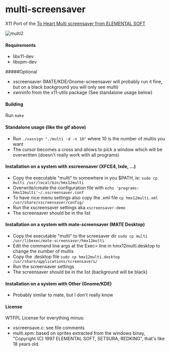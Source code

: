 # multi-screensaver

X11 Port of the [To Heart Multi screensaver from ELEMENTAL SOFT](http://a.pomf.se/vbmbsb.zip)

![multi2](https://cloud.githubusercontent.com/assets/5257054/6196983/f5c1cfe6-b3de-11e4-86f8-4ef84ac3f8de.gif)

#### Requirements
 - libx11-dev
 - libxpm-dev

#####Optional
 - xscreensaver (MATE/KDE/Gnome-screensaver will probably run it fine, but on a black background you will only see multi)
 - xwininfo from the x11-utils package (See standalone usage below)
 
#### Building
 Run ```make```

#### Standalone usage (like the gif above)
 - Run ```./xassign "./multi -d -n 10"``` where 10 is the number of multis you want
 - The cursor becomes a cross and allows to pick a window which will be overwritten (doesn't really work with all programs)

#### Installation on a system with xscreensaver (XFCE4, lxde, ...)
 - Copy the executable "multi" to somewhere in you $PATH, ie: ```sudo cp multi /usr/local/bin/hmx12multi```
 - Overwrite/create the configuration file with ```echo 'programs: hmx12multi'~/.xscreensaver.conf```
 - To have nice menu settings also copy the .xml file ```cp hmx12multi.xml /usr/share/xscreensaver/config/```
 - Run the xscreensaver settings aka ```xscreensaver-demo```
 - The screensaver should be in the list

#### Installation on a system with mate-screensaver (MATE Desktop)
 - Copy the executable "multi" to the screesaver dir ```sudo cp multi /usr/libexec/mate-screensaver/hmx12multi```
 - Edit the command line args at the Exec= line in hmx12multi.desktop to change the number of multis
 - Copy the .desktop file ```sudo cp hmx12multi.desktop /usr/share/applications/screensavers/```
 - Run the screensaver settings
 - The screensaver should be in the list (background will be black)

#### Installation on a system with Other (Gnome/KDE)
 - Probably similar to mate, but I don't really know

#### License
WTFPL License for everything minus:
 - xscreensave.c: see file comments
 - multi.xpm: based on sprites extracted from the windows binay, "Copyright (C) 1997 ELEMENTAL SOFT, SETSURA, REDKING", that's like 18 years old.
